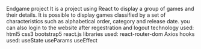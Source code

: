 Endgame project
It is a project using React to display a group of games and their details. It is possible to display games classified by a set of characteristics such as alphabetical order, category and release date.
you can also login to the website after regestration and logout
technology used:
html5
css3 
bootstrap5 react.js 
libraries used:
react-router-dom
Axios
hooks used:
useState
useParams
useEffect
